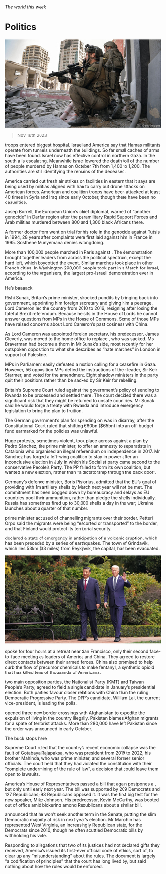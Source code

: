 ###### The world this week

# Politics 

#####  

![image](images/20231118_WWP003.jpg) 

> Nov 16th 2023 

 troops entered biggest hospital. Israel and America say that Hamas militants operate from tunnels underneath the buildings. So far small caches of arms have been found. Israel now has effective control in northern Gaza. In the south a  is escalating. Meanwhile Israel lowered the death toll of the number of people murdered by Hamas on October 7th from 1,400 to 1,200. The authorities are still identifying the remains of the deceased. 

America carried out fresh air strikes on facilities in eastern  that it says are being used by militias aligned with Iran to carry out drone attacks on American forces. American and coalition troops have been attacked at least 40 times in Syria and Iraq since early October, though there have been no casualties.

Josep Borrell, the European Union’s chief diplomat, warned of “another genocide” in  Darfur region after the paramilitary Rapid Support Forces and Arab militias murdered between 800 and 1,300 black Africans there.

A former doctor from  went on trial for his role in the genocide against Tutsis in 1994, 28 years after complaints were first laid against him in France in 1995. Sosthene Munyemana denies wrongdoing.

More than 100,000 people marched in Paris against . The demonstration brought together leaders from across the political spectrum, except the hard left, which boycotted the event. Similar marches took place in other French cities. In Washington 290,000 people took part in a March for Israel, according to the organisers, the largest pro-Israeli demonstration ever in America. 

He’s baaaack

Rishi Sunak, Britain’s prime minister, shocked pundits by bringing  back into government, appointing him foreign secretary and giving him a peerage. Lord Cameron led the country from 2010 to 2016, resigning after losing the fateful Brexit referendum. Because he sits in the House of Lords he cannot answer questions from MPs in the House of Commons. Some of those MPs have raised concerns about Lord Cameron’s past cosiness with China. 

As Lord Cameron was appointed foreign secretary, his predecessor, James Cleverly, was moved to the home office to replace , who was sacked. Ms Braverman had become a thorn in Mr Sunak’s side, most recently for her outspoken opposition to what she describes as “hate marches” in London in support of Palestine.

MPs in Parliament easily defeated a motion calling for a ceasefire in Gaza. However, 56 opposition MPs defied the instructions of their leader, Sir Keir Starmer, and voted for the amendment. Eight shadow ministers in the party quit their positions rather than be sacked by Sir Keir for rebelling. 

Britain’s Supreme Court ruled against the government’s policy of sending to Rwanda to be processed and settled there. The court decided there was a significant risk that they might be returned to unsafe countries. Mr Sunak said he would forge a treaty with Rwanda and introduce emergency legislation to bring the plan to fruition.

The German government’s plan for spending on  was in disarray, after the Constitutional Court ruled that shifting €60bn ($65bn) into an off-budget fund earmarked for the policies was unlawful. 

Huge protests, sometimes violent, took place across  against a plan by Pedro Sánchez, the prime minister, to offer an amnesty to separatists in Catalonia who organised an illegal referendum on independence in 2017. Mr Sánchez has forged a left-wing coalition to stay in power after an inconclusive election in July in which his Socialist party came second to the conservative People’s Party. The PP failed to form its own coalition, but wanted a new election, rather than “a dictatorship through the back door”. 

Germany’s defence minister, Boris Pistorius, admitted that the EU’s goal of providing  with 1m artillery shells by March next year will not be met. The commitment has been bogged down by bureaucracy and delays as EU countries pool their ammunition, rather than pledge the shells individually. Russia has sometimes fired up to 30,000 shells a day in the war; Ukraine launches about a quarter of that number. 

 prime minister accused  of channelling migrants over their border. Petteri Orpo said the migrants were being “escorted or transported” to the border, and that Finland would protect its territorial security.

 declared a state of emergency in anticipation of a volcanic eruption, which has been preceded by a series of earthquakes. The town of Grindavik, which lies 53km (33 miles) from Reykjavik, the capital, has been evacuated. 

![image](images/20231118_WWP004.jpg) 


 spoke for four hours at a retreat near San Francisco, only their second face-to-face meeting as leaders of America and China. They agreed to restore direct contacts between their armed forces. China also promised to help curb the flow of precursor chemicals to make fentanyl, a synthetic opioid that has killed tens of thousands of Americans.

 two main opposition parties, the Nationalist Party (KMT) and Taiwan People’s Party, agreed to field a single candidate in January’s presidential election. Both parties favour closer relations with China than the ruling Democratic Progressive Party. The DPP’s candidate, William Lai, the current vice-president, is leading the polls. 

 opened three new border crossings with Afghanistan to expedite the expulsion of  living in the country illegally. Pakistan blames Afghan migrants for a spate of terrorist attacks. More than 280,000 have left Pakistan since the order was announced in early October.

The buck stops here

 Supreme Court ruled that the country’s recent economic collapse was the fault of Gotabaya Rajapaksa, who was president from 2019 to 2022, his brother Mahinda, who was prime minister, and several former senior officials. The court held that they had violated the constitution with their “complete undermining of the rule of law”, a decision that could leave them open to lawsuits. 

America’s House of Representatives passed a bill that again postpones a , but only until early next year. The bill was supported by 209 Democrats and 127 Republicans; 93 Republicans opposed it. It was the first big test for the new speaker, Mike Johnson. His predecessor, Kevin McCarthy, was booted out of office amid bickering among Republicans about a similar bill. 

 announced that he won’t seek another term in the Senate, putting the slim Democratic majority at risk in next year’s election. Mr Manchin has represented West Virginia, an increasingly Republican state, for the Democrats since 2010, though he often scuttled Democratic bills by withholding his vote. 

Responding to allegations that two of its justices had not declared gifts they received, America’s  issued its first-ever official code of ethics, sort of, to clear up any “misunderstanding” about the rules. The document is largely “a codification of principles” that the court has long lived by, but said nothing about how the rules would be enforced. 


